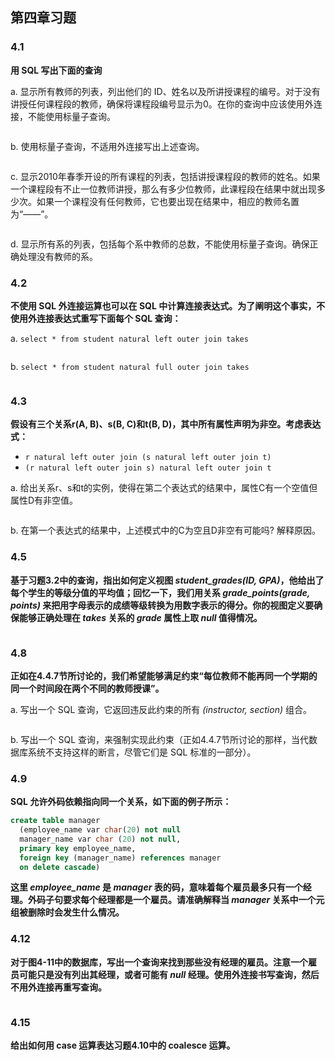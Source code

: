 ## 第四章习题

### 4.1
**用 SQL 写出下面的查询**

a. 显示所有教师的列表，列出他们的 ID、姓名以及所讲授课程的编号。对于没有讲授任何课程段的教师，确保将课程段编号显示为0。在你的查询中应该使用外连接，不能使用标量子查询。
```sql

```

b. 使用标量子查询，不适用外连接写出上述查询。
```sql

```

c. 显示2010年春季开设的所有课程的列表，包括讲授课程段的教师的姓名。如果一个课程段有不止一位教师讲授，那么有多少位教师，此课程段在结果中就出现多少次。如果一个课程没有任何教师，它也要出现在结果中，相应的教师名置为“——”。
```sql

```

d. 显示所有系的列表，包括每个系中教师的总数，不能使用标量子查询。确保正确处理没有教师的系。

### 4.2
**不使用 SQL 外连接运算也可以在 SQL 中计算连接表达式。为了阐明这个事实，不使用外连接表达式重写下面每个 SQL 查询：**

a. ```select * from student natural left outer join takes```
```sql

```

b. ```select * from student natural full outer join takes```
```sql

```

### 4.3
**假设有三个关系r(A, B)、s(B, C)和t(B, D)，其中所有属性声明为非空。考虑表达式：**

* ```r natural left outer join (s natural left outer join t)```
* ```(r natural left outer join s) natural left outer join t```

a. 给出关系r、s和t的实例，使得在第二个表达式的结果中，属性C有一个空值但属性D有非空值。
```sql

```

b. 在第一个表达式的结果中，上述模式中的C为空且D非空有可能吗? 解释原因。

### 4.5
**基于习题3.2中的查询，指出如何定义视图 *student_grades(ID, GPA)*，他给出了每个学生的等级分值的平均值；回忆一下，我们用关系 *grade_points(grade, points)* 来把用字母表示的成绩等级转换为用数字表示的得分。你的视图定义要确保能够正确处理在 *takes* 关系的 *grade* 属性上取 *null* 值得情况。**
```sql
```

### 4.8
**正如在4.4.7节所讨论的，我们希望能够满足约束“每位教师不能再同一个学期的同一个时间段在两个不同的教师授课”。**

a. 写出一个 SQL 查询，它返回违反此约束的所有 *(instructor, section)* 组合。
```sql
```

b. 写出一个 SQL 查询，来强制实现此约束（正如4.4.7节所讨论的那样，当代数据库系统不支持这样的断言，尽管它们是 SQL 标准的一部分）。

### 4.9
**SQL 允许外码依赖指向同一个关系，如下面的例子所示：**
```sql
create table manager
  (employee_name var char(20) not null
  manager_name var char (20) not null,
  primary key employee_name,
  foreign key (manager_name) references manager
  on delete cascade)
```
**这里 *employee_name* 是 *manager* 表的码，意味着每个雇员最多只有一个经理。外码子句要求每个经理都是一个雇员。请准确解释当 *manager* 关系中一个元组被删除时会发生什么情况。**

### 4.12
**对于图4-11中的数据库，写出一个查询来找到那些没有经理的雇员。注意一个雇员可能只是没有列出其经理，或者可能有 *null* 经理。使用外连接书写查询，然后不用外连接再重写查询。**
```sql
```

### 4.15
**给出如何用 case 运算表达习题4.10中的 coalesce 运算。**
```sql
```